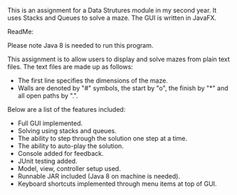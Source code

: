 This is an assignment for a Data Strutures module in my second year. It uses Stacks and Queues to solve a maze. The GUI is written in JavaFX.

ReadMe:

Please note Java 8 is needed to run this program.

This assignment is to allow users to display and solve mazes from plain text files. The text files are made up as follows:
- The first line specifies the dimensions of the maze.
- Walls are denoted by "#" symbols, the start by "o", the finish by "*" and all open paths by ".".

Below are a list of the features included:
- Full GUI implemented.
- Solving using stacks and queues.
- The ability to step through the solution one step at a time.
- The ability to auto-play the solution.
- Console added for feedback.
- JUnit testing added.
- Model, view, controller setup used.
- Runnable JAR included (Java 8 on machine is needed).
- Keyboard shortcuts implemented through menu items at top of GUI.